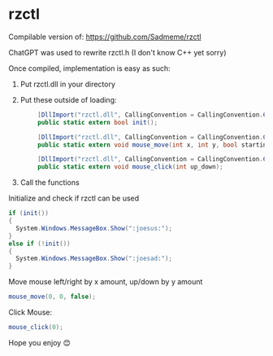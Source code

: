 # rzctl
Compilable version of: https://github.com/Sadmeme/rzctl

ChatGPT was used to rewrite rzctl.h (I don't know C++ yet sorry)

Once compiled, implementation is easy as such:

1. Put rzctl.dll in your directory

2. Put these outside of loading:
```c#
        [DllImport("rzctl.dll", CallingConvention = CallingConvention.Cdecl)]
        public static extern bool init();
```
```c#
        [DllImport("rzctl.dll", CallingConvention = CallingConvention.Cdecl)]
        public static extern void mouse_move(int x, int y, bool starting_point);
```
```c#
        [DllImport("rzctl.dll", CallingConvention = CallingConvention.Cdecl)]
        public static extern void mouse_click(int up_down);
```

3. Call the functions

Initialize and check if rzctl can be used
```c#
if (init())
{
  System.Windows.MessageBox.Show(":joesus:");
}
else if (!init())
{
  System.Windows.MessageBox.Show(":joesad:");
}
```
Move mouse left/right by x amount, up/down by y amount
```c#
mouse_move(0, 0, false);
```
Click Mouse:
```c#
mouse_click(0);
```

Hope you enjoy 😊
